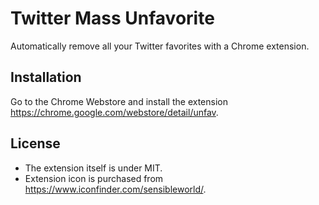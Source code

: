 Twitter Mass Unfavorite
=====

Automatically remove all your Twitter favorites with a Chrome extension.

Installation
----

Go to the Chrome Webstore and install the extension https://chrome.google.com/webstore/detail/unfav.

License
----
* The extension itself is under MIT.
* Extension icon is purchased from https://www.iconfinder.com/sensibleworld/.
